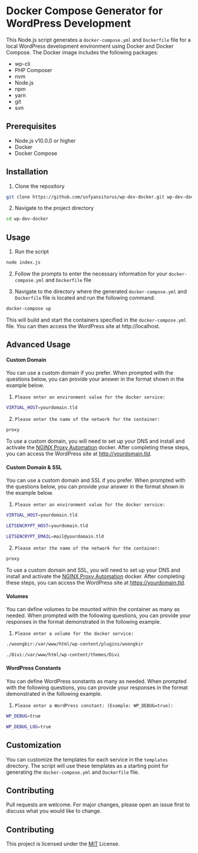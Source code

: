 # Docker Compose Generator for WordPress Development

This Node.js script generates a `docker-compose.yml` and `Dockerfile` file for a local WordPress development environment using Docker and Docker Compose. The Docker image includes the following packages:

- wp-cli
- PHP Composer
- nvm
- Node.js
- npm
- yarn
- git
- svn

## Prerequisites

- Node.js v10.0.0 or higher
- Docker
- Docker Compose

## Installation

1. Clone the repository

```bash
git clone https://github.com/sofyansitorus/wp-dev-docker.git wp-dev-docker
```

2. Navigate to the project directory

```bash
cd wp-dev-docker
```

## Usage

1. Run the script

```bash
node index.js
```

2. Follow the prompts to enter the necessary information for your `docker-compose.yml` and `Dockerfile` file

3. Navigate to the directory where the generated `docker-compose.yml` and `Dockerfile` file is located and run the following command:

```bash
docker-compose up
```

This will build and start the containers specified in the `docker-compose.yml` file. You can then access the WordPress site at http://localhost.

## Advanced Usage

#### Custom Domain

You can use a custom domain if you prefer. When prompted with the questions below, you can provide your answer in the format shown in the example below.

1. `Please enter an environment value for the docker service:`

```bash
VIRTUAL_HOST=yourdomain.tld
```

2. `Please enter the name of the network for the container:`

```bash
proxy
```

To use a custom domain, you will need to set up your DNS and install and activate the [NGINX Proxy Automation](https://github.com/evertramos/nginx-proxy-automation) docker. After completing these steps, you can access the WordPress site at http://yourdomain.tld.

#### Custom Domain & SSL

You can use a custom domain and SSL if you prefer. When prompted with the questions below, you can provide your answer in the format shown in the example below.

1. `Please enter an environment value for the docker service:`

```bash
VIRTUAL_HOST=yourdomain.tld
```

```bash
LETSENCRYPT_HOST=yourdomain.tld
```

```bash
LETSENCRYPT_EMAIL=mail@yourdomain.tld
```

2. `Please enter the name of the network for the container:`

```bash
proxy
```

To use a custom domain and SSL, you will need to set up your DNS and install and activate the [NGINX Proxy Automation](https://github.com/evertramos/nginx-proxy-automation) docker. After completing these steps, you can access the WordPress site at https://yourdomain.tld.

#### Volumes

You can define volumes to be mounted within the container as many as needed. When prompted with the following questions, you can provide your responses in the format demonstrated in the following example.

1. `Please enter a volume for the docker service:`

```bash
./woongkir:/var/www/html/wp-content/plugins/woongkir
```

```bash
./Divi:/var/www/html/wp-content/themes/Divi
```

#### WordPress Constants

You can define WordPress sonstants as many as needed. When prompted with the following questions, you can provide your responses in the format demonstrated in the following example.

1. `Please enter a WordPress constant: (Example: WP_DEBUG=true):`

```bash
WP_DEBUG=true
```

```bash
WP_DEBUG_LOG=true
```

## Customization

You can customize the templates for each service in the `templates` directory. The script will use these templates as a starting point for generating the `docker-compose.yml` and `Dockerfile` file.

## Contributing

Pull requests are welcome. For major changes, please open an issue first to discuss what you would like to change.

## Contributing

This project is licensed under the [MIT](https://chat.openai.com/chat/LICENSE) License.
